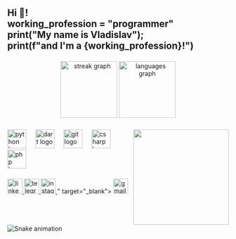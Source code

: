 <h2 align="left">Hi 👋!<br>working_profession = "programmer"<br>print("My name is Vladislav");<br>print(f"and I'm a {working_profession}!")</h2>

###

<div align="center">
  <img src="https://streak-stats.demolab.com?user=Fllleshka&locale=en&mode=daily&theme=dracula&hide_border=false&border_radius=5" height="129" alt="streak graph"  />
  <img src="https://github-readme-stats.vercel.app/api/top-langs?username=Fllleshka&locale=en&hide_title=false&layout=compact&card_width=320&langs_count=5&theme=dracula&hide_border=false" height="129" alt="languages graph"  />
</div>

###

<img align="right" height="217" src="https://media.giphy.com/media/qgQUggAC3Pfv687qPC/giphy.gif"  />

###

<div align="left">
  <img src="https://cdn.jsdelivr.net/gh/devicons/devicon/icons/python/python-original.svg" height="43" alt="python logo"  />
  <img width="13" />
  <img src="https://cdn.jsdelivr.net/gh/devicons/devicon/icons/dart/dart-original.svg" height="43" alt="dart logo"  />
  <img width="13" />
  <img src="https://cdn.jsdelivr.net/gh/devicons/devicon/icons/git/git-original.svg" height="43" alt="git logo"  />
  <img width="13" />
  <img src="https://cdn.jsdelivr.net/gh/devicons/devicon/icons/csharp/csharp-original.svg" height="43" alt="csharp logo"  />
  <img width="13" />
  <img src="https://cdn.jsdelivr.net/gh/devicons/devicon/icons/php/php-original.svg" height="43" alt="php logo"  />
</div>

###

<div align="left">
  <a href="https://www.linkedin.com/in/fleysnervlad" target="_blank">
    <img src="https://img.shields.io/static/v1?message=LinkedIn&logo=linkedin&label=&color=0077B5&logoColor=white&labelColor=&style=flat" height="34" alt="linkedin logo"  />
  </a>
  <a href="https://t.me/fleshkaomsk" target="_blank">
    <img src="https://img.shields.io/static/v1?message=Telegram&logo=telegram&label=&color=2CA5E0&logoColor=white&labelColor=&style=flat" height="34" alt="telegram logo"  />
  </a>
  <a href="https://www.instagram.com/fleshkaomsk/" target="_blank">
    <img src="https://img.shields.io/static/v1?message=Instagram&logo=instagram&label=&color=E4405F&logoColor=white&labelColor=&style=flat" height="34" alt="instagram logo"  />
  </a>
  <a href="<a href="mailto:fleisner.omsk@gmail.com"></a>" target="_blank">
    <img src="https://img.shields.io/static/v1?message=Gmail&logo=gmail&label=&color=D14836&logoColor=white&labelColor=&style=flat" height="34" alt="gmail logo"  />
  </a>
</div>

###

<br clear="both">

<img src="https://raw.githubusercontent.com/Fllleshka/Fllleshka/output/snake.svg" alt="Snake animation" />

###
